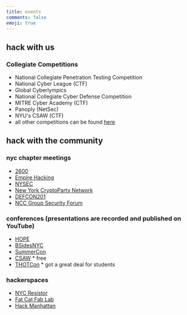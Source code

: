 ```yaml
---
title: events
comments: false
emoji: true
---
```

## hack with us
### Collegiate Competitions
+ National Collegiate Penetration Testing Competition
+ National Cyber League (CTF)
+ Global Cyberlympics
+ National Collegiate Cyber Defense Competition
+ MITRE Cyber Academy (CTF)
+ Panoply (NetSec)
+ NYU's CSAW (CTF)
+ all other competitions can be found [here](https://ctftime.org/)

## hack with the community
### nyc chapter meetings
+ [2600](http://nyc2600.net/about/)
+ [Empire Hacking](https://www.meetup.com/Empire-Hacking/)
+ [NYSEC](https://twitter.com/nysecsec)
+ [New York CryptoParty Network](https://www.meetup.com/New-York-Cryptoparty-Network/)
+ [DEFCON201](https://medium.com/@defcon201)
+ [NCC Group Security Forum](https://www.meetup.com/NCCOpenForumNYC/)

### conferences (presentations are recorded and published on YouTube)
+ [HOPE](https://hope.net/)
+ [BSidesNYC](https://bsidesnyc.org/)
+ [SummerCon](https://www.summercon.org/)
+ [CSAW](https://csaw.engineering.nyu.edu/) * free
+ [THOTCon](https://thotcon.org/) * got a great deal for students

### hackerspaces
+ [NYC Resistor](https://www.eventbrite.com/o/nyc-resistor-52408308)
+ [Fat Cat Fab Lab](https://www.fatcatfablab.org/)
+ [Hack Manhattan](https://hackmanhattan.com/)
